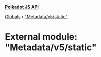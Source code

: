 **[Polkadot JS API](../README.md)**

[Globals](../globals.md) › [&quot;Metadata/v5/static&quot;](_metadata_v5_static_.md)

# External module: "Metadata/v5/static"

